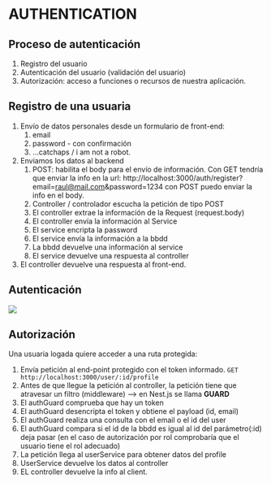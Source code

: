 # AUTHENTICATION

## Proceso de autenticación
1. Registro del usuario
2. Autenticación del usuario (validación del usuario)
3. Autorización: acceso a funciones o recursos de nuestra aplicación.

## Registro de una usuaria
1. Envío de datos personales desde un formulario de front-end:
   1. email
   2. password - con confirmación
   3. ...catchaps / i am not a robot.
2. Enviamos los datos al backend
   1. POST: habilita el body para el envío de información.
   Con GET tendría que enviar la info en la url: http://localhost:3000/auth/register?email=raul@mail.com&password=1234 con POST puedo enviar la info en el body.
   2. Controller / controlador escucha la petición de tipo POST
   3. El controller extrae la información de la Request (request.body)
   4. El controller envía la información al Service
   5. El service encripta la password
   6. El service envía la información a la bbdd
   7. La bbdd devuelve una información al service
   8. El service devuelve una respuesta al controller
3. El controller devuelve una respuesta al front-end.



## Autenticación
[![](https://mermaid.ink/img/pako:eNp9U11LwzAU_SshTx10fyAPe3EgiKKwqS8BuabXGdbe1Jt0ImP_3SStbm5BCqHcc07O_cpeGtegVNLjx4BkcGlhw9Bp0tQDB2tsDxSEaS1S-Bu7dRtLV44Cu7ZFLoAr5J01-Bd5gtY2EKwrw2u3RbpGQobguEh59HgExszEfLE4T0iJ3vlQYQe2rXvw_tNxM9N0RjtKpzuV2I0pYjKqhniojC_X9z_yiZq1J-koscGQVdk1sk9AMb90YgwDk0gehZsvWqWEcV1sBT5M5fiK0-B8qCMPXsFj9LyQZeeiceABC8bFIaTicgRvnte_BRap_5QaEv_csji9guB0akkzDj9Rfe_IY7UHY9D7lyw6zNIaj5-sZYccc27isu81CaFleMcOtVTxtwHeaqnpEHkwBLf6IiNV6k4thz7twvQwpHqD1scoNjbWeze-nvyIDt_z5zl2?type=png)](https://mermaid.live/edit#pako:eNp9U11LwzAU_SshTx10fyAPe3EgiKKwqS8BuabXGdbe1Jt0ImP_3SStbm5BCqHcc07O_cpeGtegVNLjx4BkcGlhw9Bp0tQDB2tsDxSEaS1S-Bu7dRtLV44Cu7ZFLoAr5J01-Bd5gtY2EKwrw2u3RbpGQobguEh59HgExszEfLE4T0iJ3vlQYQe2rXvw_tNxM9N0RjtKpzuV2I0pYjKqhniojC_X9z_yiZq1J-koscGQVdk1sk9AMb90YgwDk0gehZsvWqWEcV1sBT5M5fiK0-B8qCMPXsFj9LyQZeeiceABC8bFIaTicgRvnte_BRap_5QaEv_csji9guB0akkzDj9Rfe_IY7UHY9D7lyw6zNIaj5-sZYccc27isu81CaFleMcOtVTxtwHeaqnpEHkwBLf6IiNV6k4thz7twvQwpHqD1scoNjbWeze-nvyIDt_z5zl2)

## Autorización

Una usuaria logada quiere acceder a una ruta protegida:
1. Envía petición al end-point protegido con el token informado. `GET http://localhost:3000/user/:id/profile`
2. Antes de que llegue la petición al controller, la petición tiene que atravesar un filtro (middleware) --> en Nest.js se llama **GUARD**
3. El authGuard comprueba que hay un token
4. El authGuard desencripta el token y obtiene el payload (id, email)
5. El authGuard realiza una consulta con el email o el id del user
6. El authGuard compara si el id de la bbdd es igual al id del parámetro(:id) deja pasar
   (en el caso de autorización por rol comprobaría que el usuario tiene el rol adecuado)
7. La petición llega al userService para obtener datos del profile
8. UserService devuelve los datos al controller
9.  EL controller devuelve la info al client.
